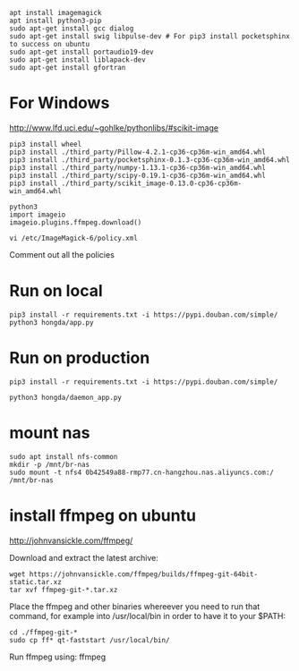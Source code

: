 ```
apt install imagemagick 
apt install python3-pip
sudo apt-get install gcc dialog
sudo apt-get install swig libpulse-dev # For pip3 install pocketsphinx to success on ubuntu
sudo apt-get install portaudio19-dev
sudo apt-get install liblapack-dev 
sudo apt-get install gfortran
```
For Windows
===========
http://www.lfd.uci.edu/~gohlke/pythonlibs/#scikit-image

```
pip3 install wheel
pip3 install ./third_party/Pillow-4.2.1-cp36-cp36m-win_amd64.whl
pip3 install ./third_party/pocketsphinx-0.1.3-cp36-cp36m-win_amd64.whl
pip3 install ./third_party/numpy-1.13.1-cp36-cp36m-win_amd64.whl
pip3 install ./third_party/scipy-0.19.1-cp36-cp36m-win_amd64.whl
pip3 install ./third_party/scikit_image-0.13.0-cp36-cp36m-win_amd64.whl
```

```
python3
import imageio
imageio.plugins.ffmpeg.download()
```
```
vi /etc/ImageMagick-6/policy.xml
```
Comment out all the policies

Run on local
===========
```
pip3 install -r requirements.txt -i https://pypi.douban.com/simple/
python3 hongda/app.py
```

Run on production
=================
```
pip3 install -r requirements.txt -i https://pypi.douban.com/simple/

python3 hongda/daemon_app.py
```

mount nas
===================
```
sudo apt install nfs-common
mkdir -p /mnt/br-nas
sudo mount -t nfs4 0b42549a88-rmp77.cn-hangzhou.nas.aliyuncs.com:/ /mnt/br-nas
```

install ffmpeg on ubuntu
===================
http://johnvansickle.com/ffmpeg/

Download and extract the latest archive:

```
wget https://johnvansickle.com/ffmpeg/builds/ffmpeg-git-64bit-static.tar.xz
tar xvf ffmpeg-git-*.tar.xz
```

Place the ffmpeg and other binaries whereever you need to run that command, for example into /usr/local/bin in order to have it to your $PATH:
```
cd ./ffmpeg-git-*
sudo cp ff* qt-faststart /usr/local/bin/
```
Run ffmpeg using: ffmpeg